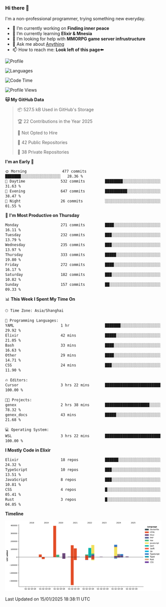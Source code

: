 ### Hi there 👋

I'm a non-professional programmer, trying something new everyday.

<!--
**dyzdyz010/dyzdyz010** is a ✨ _special_ ✨ repository because its `README.md` (this file) appears on your GitHub profile.
-->

- 🔭 I’m currently working on **Finding inner peace**
- 🌱 I’m currently learning **Elixir & Mnesia**
- 🤔 I’m looking for help with **MMORPG game server infrustructure**
- 💬 Ask me about [Anything](https://github.com/dyzdyz010/dyzdyz010/issues)
- 📫 How to reach me: **Look left of this page⬅️**

<!-- - 👯 I’m looking to collaborate on
- 😄 Pronouns: ...
- ⚡ Fun fact: ...
 -->
 
![Profile](https://github-readme-stats.vercel.app/api?username=dyzdyz010&count_private=true&show_icons=true&theme=dracula)

![Languages](https://github-readme-stats.vercel.app/api/top-langs/?username=dyzdyz010&layout=compact&theme=dracula)

<!--START_SECTION:waka-->
![Code Time](http://img.shields.io/badge/Code%20Time-1%2C867%20hrs%2022%20mins-blue)

![Profile Views](http://img.shields.io/badge/Profile%20Views-4-blue)

**🐱 My GitHub Data** 

> 📦 527.5 kB Used in GitHub's Storage 
 > 
> 🏆 22 Contributions in the Year 2025
 > 
> 🚫 Not Opted to Hire
 > 
> 📜 42 Public Repositories 
 > 
> 🔑 38 Private Repositories 
 > 
**I'm an Early 🐤** 

```text
🌞 Morning                477 commits         ███████░░░░░░░░░░░░░░░░░░   28.36 % 
🌆 Daytime                532 commits         ████████░░░░░░░░░░░░░░░░░   31.63 % 
🌃 Evening                647 commits         ██████████░░░░░░░░░░░░░░░   38.47 % 
🌙 Night                  26 commits          ░░░░░░░░░░░░░░░░░░░░░░░░░   01.55 % 
```
📅 **I'm Most Productive on Thursday** 

```text
Monday                   271 commits         ████░░░░░░░░░░░░░░░░░░░░░   16.11 % 
Tuesday                  232 commits         ███░░░░░░░░░░░░░░░░░░░░░░   13.79 % 
Wednesday                235 commits         ███░░░░░░░░░░░░░░░░░░░░░░   13.97 % 
Thursday                 333 commits         █████░░░░░░░░░░░░░░░░░░░░   19.80 % 
Friday                   272 commits         ████░░░░░░░░░░░░░░░░░░░░░   16.17 % 
Saturday                 182 commits         ███░░░░░░░░░░░░░░░░░░░░░░   10.82 % 
Sunday                   157 commits         ██░░░░░░░░░░░░░░░░░░░░░░░   09.33 % 
```


📊 **This Week I Spent My Time On** 

```text
🕑︎ Time Zone: Asia/Shanghai

💬 Programming Languages: 
YAML                     1 hr                ███████░░░░░░░░░░░░░░░░░░   29.92 % 
Elixir                   42 mins             █████░░░░░░░░░░░░░░░░░░░░   21.05 % 
Bash                     33 mins             ████░░░░░░░░░░░░░░░░░░░░░   16.63 % 
Other                    29 mins             ████░░░░░░░░░░░░░░░░░░░░░   14.71 % 
CSS                      24 mins             ███░░░░░░░░░░░░░░░░░░░░░░   11.90 % 

🔥 Editors: 
Cursor                   3 hrs 22 mins       █████████████████████████   100.00 % 

🐱‍💻 Projects: 
genex                    2 hrs 38 mins       ████████████████████░░░░░   78.32 % 
genex_docs               43 mins             █████░░░░░░░░░░░░░░░░░░░░   21.68 % 

💻 Operating System: 
WSL                      3 hrs 22 mins       █████████████████████████   100.00 % 
```

**I Mostly Code in Elixir** 

```text
Elixir                   18 repos            ██████░░░░░░░░░░░░░░░░░░░   24.32 % 
TypeScript               10 repos            ███░░░░░░░░░░░░░░░░░░░░░░   13.51 % 
JavaScript               8 repos             ███░░░░░░░░░░░░░░░░░░░░░░   10.81 % 
CSS                      4 repos             █░░░░░░░░░░░░░░░░░░░░░░░░   05.41 % 
Rust                     3 repos             █░░░░░░░░░░░░░░░░░░░░░░░░   04.05 % 
```



**Timeline**

![Lines of Code chart](https://raw.githubusercontent.com/dyzdyz010/dyzdyz010/master/assets/bar_graph.png)


 Last Updated on 15/01/2025 18:38:11 UTC
<!--END_SECTION:waka-->
